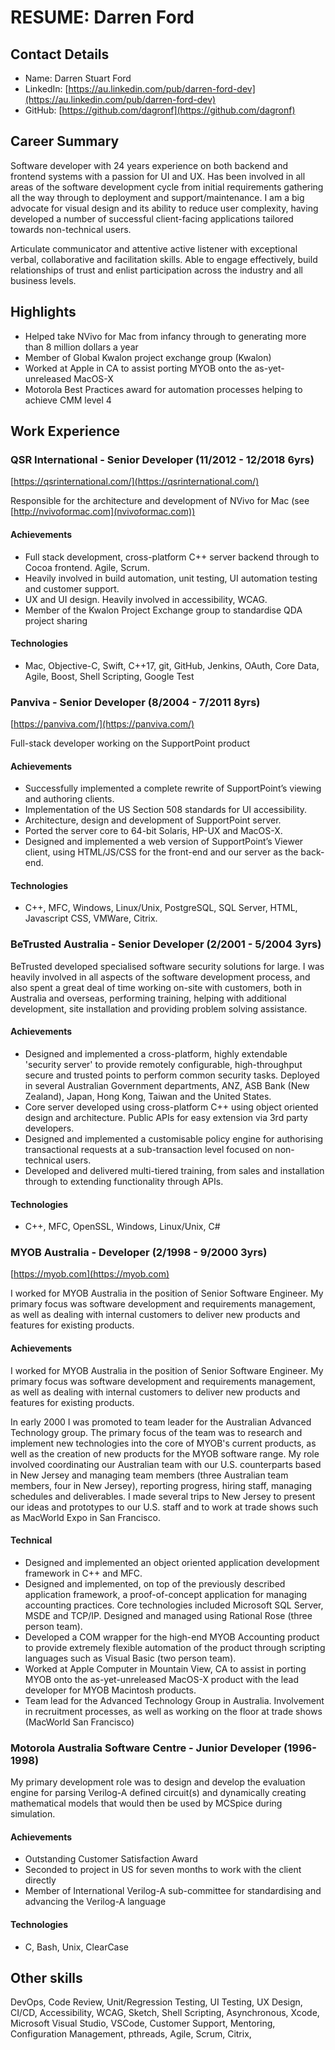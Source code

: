 # RESUME: Darren Ford

## Contact Details

* Name: Darren Stuart Ford
* LinkedIn: [https://au.linkedin.com/pub/darren-ford-dev](https://au.linkedin.com/pub/darren-ford-dev)
* GitHub: [https://github.com/dagronf](https://github.com/dagronf)

## Career Summary

Software developer with 24 years experience on both backend and frontend systems with a passion for UI and UX. Has been involved in all areas of the software development cycle from initial requirements gathering all the way through to deployment and support/maintenance. I am a big advocate for visual design and its ability to reduce user complexity, having developed a number of successful client-facing applications tailored towards non-technical users.

Articulate communicator and attentive active listener with exceptional verbal, collaborative and facilitation skills. Able to engage effectively, build relationships of trust and enlist participation across the industry and all business levels.

## Highlights

* Helped take NVivo for Mac from infancy through to generating more than 8 million dollars a year
* Member of Global Kwalon project exchange group (Kwalon)
* Worked at Apple in CA to assist porting MYOB onto the as-yet-unreleased MacOS-X
* Motorola Best Practices award for automation processes helping to achieve CMM level 4

## Work Experience

### QSR International - Senior Developer (11/2012 - 12/2018 6yrs)

[https://qsrinternational.com/](https://qsrinternational.com/)

Responsible for the architecture and development of NVivo for Mac (see [http://nvivoformac.com](nvivoformac.com))

#### Achievements

* Full stack development, cross-platform C++ server backend through to Cocoa frontend. Agile, Scrum.
* Heavily involved in build automation, unit testing, UI automation testing and customer support.
* UX and UI design. Heavily involved in accessibility, WCAG.
* Member of the Kwalon Project Exchange group to standardise QDA project sharing

#### Technologies

* Mac, Objective-C, Swift, C++17, git, GitHub, Jenkins, OAuth, Core Data, Agile, Boost, Shell Scripting, Google Test

### Panviva - Senior Developer (8/2004 - 7/2011 8yrs)

[https://panviva.com/](https://panviva.com/)

Full-stack developer working on the SupportPoint product

#### Achievements

* Successfully implemented a complete rewrite of SupportPoint’s viewing and authoring clients.
* Implementation of the US Section 508 standards for UI accessibility.
* Architecture, design and development of SupportPoint server.
* Ported the server core to 64-bit Solaris, HP-UX and MacOS-X.
* Designed and implemented a web version of SupportPoint’s Viewer client, using HTML/JS/CSS for the front-end and our server as the back-end.

#### Technologies

* C++, MFC, Windows, Linux/Unix, PostgreSQL, SQL Server, HTML, Javascript CSS, VMWare, Citrix.

### BeTrusted Australia - Senior Developer (2/2001 - 5/2004 3yrs)

BeTrusted developed specialised software security solutions for large. I was heavily involved in all aspects of the software development process, and also spent a great deal of time working on-site with customers, both in Australia and overseas, performing training, helping with additional development, site installation and providing problem solving assistance.

#### Achievements

* Designed and implemented a cross-platform, highly extendable 'security server' to provide remotely configurable, high-throughput secure and trusted points to perform common security tasks. Deployed in several Australian Government departments, ANZ, ASB Bank (New Zealand), Japan, Hong Kong, Taiwan and the United States.
* Core server developed using cross-platform C++ using object oriented design and architecture. Public APIs for easy extension via 3rd party developers.
* Designed and implemented a customisable policy engine for authorising transactional requests at a sub-transaction level focused on non-technical users.
* Developed and delivered multi-tiered training, from sales and installation through to extending functionality through APIs.

#### Technologies

*  C++, MFC, OpenSSL, Windows, Linux/Unix, C#

### MYOB Australia - Developer (2/1998 - 9/2000 3yrs)

[https://myob.com](https://myob.com)

I worked for MYOB Australia in the position of Senior Software Engineer. My primary focus was software development and requirements management, as well as dealing with internal customers to deliver new products and features for existing products.

#### Achievements

I worked for MYOB Australia in the position of Senior Software Engineer.  My primary focus was software development and requirements management, as well as dealing with internal customers to deliver new products and features for existing products.  

In early 2000 I was promoted to team leader for the Australian Advanced Technology group. The primary focus of the team was to research and implement new technologies into the core of MYOB's current products, as well as the creation of new products for the MYOB software range. My role involved coordinating our Australian team with our U.S. counterparts based in New Jersey and managing team members (three Australian team members, four in New Jersey), reporting progress, hiring staff, managing schedules and deliverables.  I made several trips to New Jersey to present our ideas and prototypes to our U.S. staff and to work at trade shows such as MacWorld Expo in San Francisco.

#### Technical

* Designed and implemented an object oriented application development framework in C++ and MFC.
* Designed and implemented, on top of the previously described application framework, a proof-of-concept application for managing accounting practices.  Core technologies included Microsoft SQL Server, MSDE and TCP/IP.  Designed and managed using Rational Rose (three person team).
* Developed a COM wrapper for the high-end MYOB Accounting product to provide extremely flexible automation of the product through scripting languages such as Visual Basic (two person team).
* Worked at Apple Computer in Mountain View, CA to assist in porting MYOB onto the as-yet-unreleased MacOS-X product with the lead developer for MYOB Macintosh products. 
* Team lead for the Advanced Technology Group in Australia.
Involvement in recruitment processes, as well as working on the floor at trade shows (MacWorld San Francisco)

### Motorola Australia Software Centre - Junior Developer (1996-1998)

My primary development role was to design and develop the evaluation engine for parsing Verilog-A defined circuit(s) and dynamically creating mathematical models that would then be used by MCSpice during simulation.

#### Achievements
* Outstanding Customer Satisfaction Award
* Seconded to project in US for seven months to work with the client directly
* Member of International Verilog-A sub-committee for standardising and advancing the Verilog-A language

#### Technologies

* C, Bash, Unix, ClearCase

## Other skills
DevOps, Code Review, Unit/Regression Testing, UI Testing, UX Design, CI/CD, Accessibility, WCAG, Sketch, Shell Scripting, Asynchronous, Xcode, Microsoft Visual Studio, VSCode, Customer Support, Mentoring, Configuration Management, pthreads, Agile, Scrum, Citrix, 

